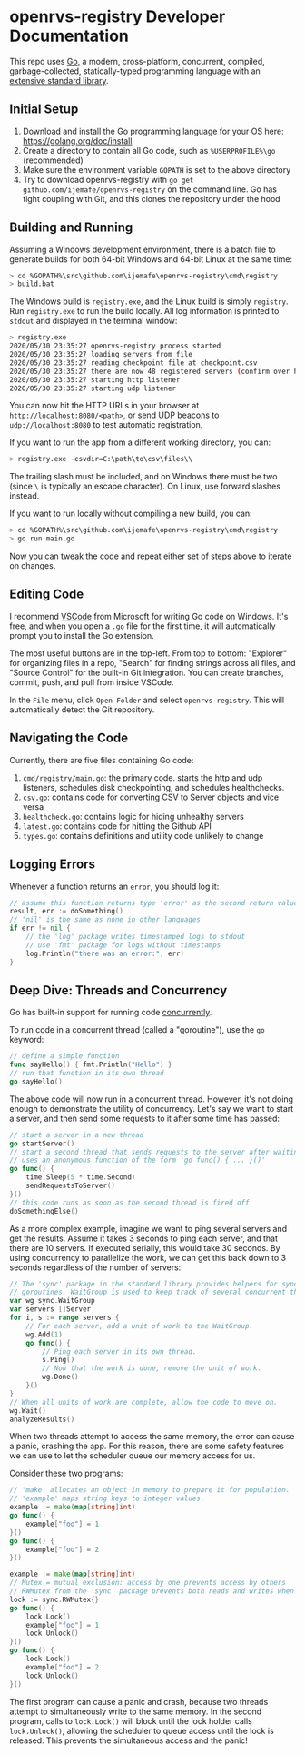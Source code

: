 # openrvs-registry Developer Documentation

This repo uses [Go](https://golang.org/), a modern, cross-platform, concurrent, compiled, garbage-collected, statically-typed programming language with an [extensive standard library](https://golang.org/pkg/#stdlib).

## Initial Setup

1. Download and install the Go programming language for your OS here: https://golang.org/doc/install
1. Create a directory to contain all Go code, such as `%USERPROFILE%\go` (recommended)
1. Make sure the environment variable `GOPATH` is set to the above directory
1. Try to download openrvs-registry with `go get github.com/ijemafe/openrvs-registry` on the command line. Go has tight coupling with Git, and this clones the repository under the hood

## Building and Running

Assuming a Windows development environment, there is a batch file to generate builds for both 64-bit Windows and 64-bit Linux at the same time:

```bash
> cd %GOPATH%\src\github.com\ijemafe\openrvs-registry\cmd\registry
> build.bat
```

The Windows build is `registry.exe`, and the Linux build is simply `registry`. Run `registry.exe` to run the build locally. All log information is printed to `stdout` and displayed in the terminal window:

```bash
> registry.exe
2020/05/30 23:35:27 openrvs-registry process started
2020/05/30 23:35:27 loading servers from file
2020/05/30 23:35:27 reading checkpoint file at checkpoint.csv
2020/05/30 23:35:27 there are now 48 registered servers (confirm over http)
2020/05/30 23:35:27 starting http listener
2020/05/30 23:35:27 starting udp listener
```

You can now hit the HTTP URLs in your browser at `http://localhost:8080/<path>`,
or send UDP beacons to `udp://localhost:8080` to test automatic registration.

If you want to run the app from a different working directory, you can:

```bash
> registry.exe -csvdir=C:\path\to\csv\files\\
```

The trailing slash must be included, and on Windows there must be two (since `\` is typically an escape character). On Linux, use forward slashes instead.

If you want to run locally without compiling a new build, you can:

```bash
> cd %GOPATH%\src\github.com\ijemafe\openrvs-registry\cmd\registry
> go run main.go
```

Now you can tweak the code and repeat either set of steps above to iterate on changes.

## Editing Code

I recommend [VSCode](https://code.visualstudio.com/) from Microsoft for writing Go code on Windows. It's free, and when you open a `.go` file for the first time, it will automatically prompt you to install the Go extension.

The most useful buttons are in the top-left. From top to bottom: "Explorer" for organizing files in a repo, "Search" for finding strings across all files, and "Source Control" for the built-in Git integration. You can create branches, commit, push, and pull from inside VSCode.

In the `File` menu, click `Open Folder` and select `openrvs-registry`. This will automatically detect the Git repository.

## Navigating the Code

Currently, there are five files containing Go code:

1. `cmd/registry/main.go`: the primary code. starts the http and udp listeners,
	schedules disk checkpointing, and schedules healthchecks.
1. `csv.go`: contains code for converting CSV to Server objects and vice versa
1. `healthcheck.go`: contains logic for hiding unhealthy servers
1. `latest.go`: contains code for hitting the Github API
1. `types.go`: contains definitions and utility code unlikely to change

## Logging Errors

Whenever a function returns an `error`, you should log it:

```go
// assume this function returns type 'error' as the second return value
result, err := doSomething()
// 'nil' is the same as none in other languages
if err != nil {
	// the 'log' package writes timestamped logs to stdout
	// use 'fmt' package for logs without timestamps
	log.Println("there was an error:", err)
}
```

## Deep Dive: Threads and Concurrency

Go has built-in support for running code [concurrently](https://en.wikipedia.org/wiki/Concurrency_\(computer_science\)).

To run code in a concurrent thread (called a "goroutine"), use the `go` keyword:

```go
// define a simple function
func sayHello() { fmt.Println("Hello") }
// run that function in its own thread
go sayHello()
```

The above code will now run in a concurrent thread. However, it's not doing
enough to demonstrate the utility of concurrency. Let's say we want to start a
server, and then send some requests to it after some time has passed:

```go
// start a server in a new thread
go startServer()
// start a second thread that sends requests to the server after waiting
// uses an anonymous function of the form 'go func() { ... }()'
go func() {
	time.Sleep(5 * time.Second)
	sendRequestsToServer()
}()
// this code runs as soon as the second thread is fired off
doSomethingElse()
```

As a more complex example, imagine we want to ping several servers and get the
results. Assume it takes 3 seconds to ping each server, and that there are 10
servers. If executed serially, this would take 30 seconds. By using concurrency
to parallelize the work, we can get this back down to 3 seconds regardless of
the number of servers:

```go
// The 'sync' package in the standard library provides helpers for synchronizing
// goroutines. WaitGroup is used to keep track of several concurrent threads.
var wg sync.WaitGroup
var servers []Server
for i, s := range servers {
	// For each server, add a unit of work to the WaitGroup.
	wg.Add(1)
	go func() {
		// Ping each server in its own thread.
		s.Ping()
		// Now that the work is done, remove the unit of work.
		wg.Done()
	}()
}
// When all units of work are complete, allow the code to move on.
wg.Wait()
analyzeResults()
```

When two threads attempt to access the same memory, the error can cause a panic,
crashing the app. For this reason, there are some safety features we can use to
let the scheduler queue our memory access for us.

Consider these two programs:

```go
// 'make' allocates an object in memory to prepare it for population.
// 'example' maps string keys to integer values.
example := make(map[string]int)
go func() {
	example["foo"] = 1
}()
go func() {
	example["foo"] = 2
}()
```

```go
example := make(map[string]int)
// Mutex = mutual exclusion: access by one prevents access by others
// RWMutex from the 'sync' package prevents both reads and writes when locked.
lock := sync.RWMutex{}
go func() {
	lock.Lock()
	example["foo"] = 1
	lock.Unlock()
}()
go func() {
	lock.Lock()
	example["foo"] = 2
	lock.Unlock()
}()
```

The first program can cause a panic and crash, because two threads attempt to
simultaneously write to the same memory. In the second program, calls to
`lock.Lock()` will block until the lock holder calls `lock.Unlock()`, allowing
the scheduler to queue access until the lock is released. This prevents the
simultaneous access and the panic!